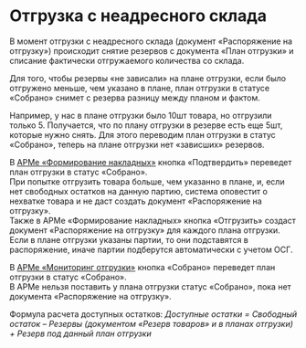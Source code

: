 # Отгрузка с неадресного склада

В момент отгрузки с неадресного склада (документ «Распоряжение на отгрузку») происходит снятие резервов с документа «План отгрузки» и списание фактически отгружаемого количества со склада.  

Для того, чтобы резервы «не зависали» на плане отгрузки, если было отгружено меньше, чем указано в плане, план отгрузки в статусе «Собрано» снимет с резерва разницу между планом и фактом.  

Например, у нас в плане отгрузки было 10шт товара, но отгрузили только 5. Получается, что по плану отгрузки в резерве есть еще 5шт, которые нужно снять. Для этого переводим план отгрузки в статус «Собрано», теперь на плане отгрузки нет «зависших» резервов.

В [АРМе «Формирование накладных»](../../FormationOfShipments/ProductsShipment.md) кнопка «Подтвердить» переведет план отгрузки в статус «Собрано».  
При попытке отгрузить товара больше, чем указанно в плане, и, если нет свободных остатков на данную партию, система оповестит о нехватке товара и не даст создать документ «Распоряжение на отгрузку».  
Также в АРМе «Формирование накладных» кнопка «Отгрузить» создаст документ «Распоряжение на отгрузку» для каждого плана отгрузки. Если в плане отгрузки указаны партии, то они подставятся в распоряжение, иначе партии подберутся автоматически с учетом ОСГ.  

В [АРМе «Мониторинг отгрузки»](../../../../Warehouse/SimpleWarehouse/Otgruzka/OtgruzkaTCD/OtgruzkaNaTCD.md) кнопка «Собрано» переведет план отгрузки в статус «Собрано».   
В АРМе нельзя поставить у плана отгрузки статус «Собрано», пока нет документа «Распоряжение на отгрузку».  

Формула расчета доступных остатков:
    *Доступные остатки = Свободный остаток – Резервы (документом «Резерв товаров» и в планах отгрузки) + Резерв под данный план отгрузки*
